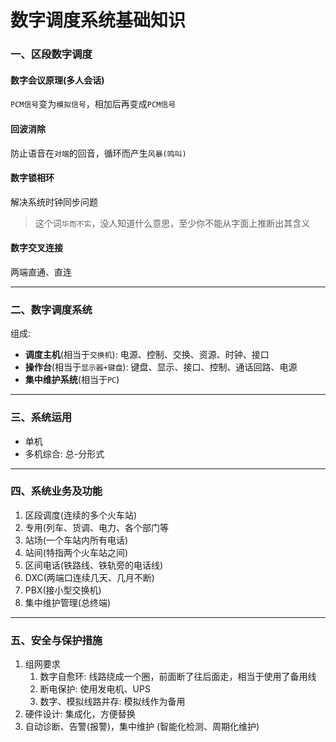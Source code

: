# 数字调度系统基础知识

### 一、区段数字调度

#### 数字会议原理(多人会话)

`PCM信号`变为`模拟信号`，相加后再变成`PCM信号`

#### 回波消除

防止语音在`对端`的回音，循环而产生`风暴(鸣叫)`

#### 数字锁相环

解决系统时钟同步问题

> 这个词`华而不实`，没人知道什么意思，至少你不能从字面上推断出其含义

#### 数字交叉连接

两端直通、直连

___

### 二、数字调度系统

组成: 

* **调度主机**(相当于`交换机`): 电源、控制、交换、资源、时钟、接口
* **操作台**(相当于`显示器+键盘`): 键盘、显示、接口、控制、通话回路、电源
* **集中维护系统**(相当于`PC`)

___

### 三、系统运用

* 单机
* 多机综合: 总-分形式

___

### 四、系统业务及功能

1. 区段调度(连续的多个火车站)
2. 专用(列车、货调、电力、各个部门等
3. 站场(一个车站内所有电话)
4. 站间(特指两个火车站之间)
5. 区间电话(铁路线、铁轨旁的电话线)
6. DXC(两端口连续几天、几月不断)
7. PBX(接小型交换机)
8. 集中维护管理(总终端)

___

### 五、安全与保护措施

1. 组网要求
    1. 数字自愈环: 线路绕成一个圈，前面断了往后面走，相当于使用了备用线
    2. 断电保护: 使用发电机、UPS
    3. 数字、模拟线路并存: 模拟线作为备用
2. 硬件设计: 集成化，方便替换
3. 自动诊断、告警(报警)，集中维护 (智能化检测、周期化维护)